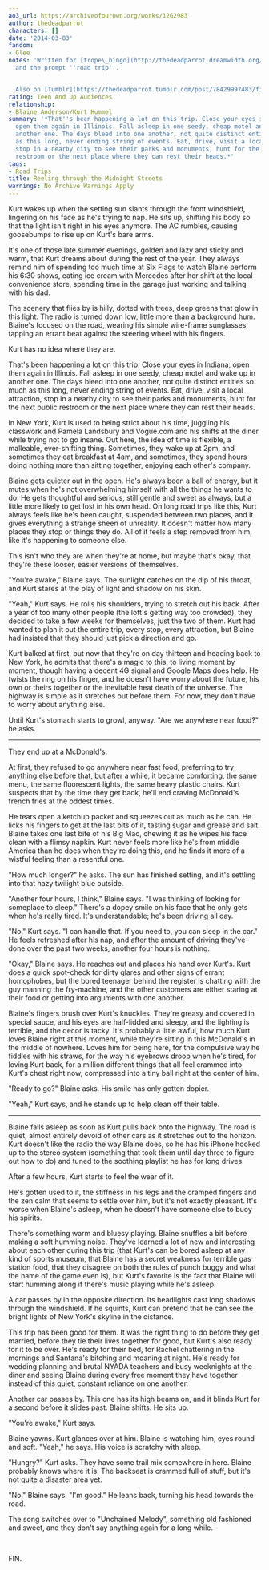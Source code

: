 ```yaml
---
ao3_url: https://archiveofourown.org/works/1262983
author: thedeadparrot
characters: []
date: '2014-03-03'
fandom:
- Glee
notes: 'Written for [trope\_bingo](http://thedeadparrot.dreamwidth.org/546413.html)
  and the prompt ''road trip''.


  Also on [Tumblr](https://thedeadparrot.tumblr.com/post/78429997483/fic-reeling-through-the-midnight-streets-glee)'
rating: Teen And Up Audiences
relationship:
- Blaine Anderson/Kurt Hummel
summary: '*That''s been happening a lot on this trip. Close your eyes in Indiana,
  open them again in Illinois. Fall asleep in one seedy, cheap motel and wake up in
  another one. The days bleed into one another, not quite distinct entities so much
  as this long, never ending string of events. Eat, drive, visit a local attraction,
  stop in a nearby city to see their parks and monuments, hunt for the next public
  restroom or the next place where they can rest their heads.*'
tags:
- Road Trips
title: Reeling through the Midnight Streets
warnings: No Archive Warnings Apply
---
```


Kurt wakes up when the setting sun slants through the front windshield, lingering on his face as he's trying to nap. He sits up, shifting his body so that the light isn't right in his eyes anymore. The AC rumbles, causing goosebumps to rise up on Kurt's bare arms.

It's one of those late summer evenings, golden and lazy and sticky and warm, that Kurt dreams about during the rest of the year. They always remind him of spending too much time at Six Flags to watch Blaine perform his 6:30 shows, eating ice cream with Mercedes after her shift at the local convenience store, spending time in the garage just working and talking with his dad.

The scenery that flies by is hilly, dotted with trees, deep greens that glow in this light. The radio is turned down low, little more than a background hum. Blaine's focused on the road, wearing his simple wire-frame sunglasses, tapping an errant beat against the steering wheel with his fingers.

Kurt has no idea where they are.

That's been happening a lot on this trip. Close your eyes in Indiana, open them again in Illinois. Fall asleep in one seedy, cheap motel and wake up in another one. The days bleed into one another, not quite distinct entities so much as this long, never ending string of events. Eat, drive, visit a local attraction, stop in a nearby city to see their parks and monuments, hunt for the next public restroom or the next place where they can rest their heads. 

In New York, Kurt is used to being strict about his time, juggling his classwork and Pamela Landsbury and Vogue.com and his shifts at the diner while trying not to go insane. Out here, the idea of time is flexible, a malleable, ever-shifting thing. Sometimes, they wake up at 2pm, and sometimes they eat breakfast at 4am, and sometimes, they spend hours doing nothing more than sitting together, enjoying each other's company.

Blaine gets quieter out in the open. He's always been a ball of energy, but it mutes when he's not overwhelming himself with all the things he wants to do. He gets thoughtful and serious, still gentle and sweet as always, but a little more likely to get lost in his own head. On long road trips like this, Kurt always feels like he's been caught, suspended between two places, and it gives everything a strange sheen of unreality. It doesn't matter how many places they stop or things they do. All of it feels a step removed from him, like it's happening to someone else.

This isn't who they are when they're at home, but maybe that's okay, that they're these looser, easier versions of themselves.

"You're awake," Blaine says. The sunlight catches on the dip of his throat, and Kurt stares at the play of light and shadow on his skin.

"Yeah," Kurt says. He rolls his shoulders, trying to stretch out his back. After a year of too many other people (the loft's getting way too crowded), they decided to take a few weeks for themselves, just the two of them. Kurt had wanted to plan it out the entire trip, every stop, every attraction, but Blaine had insisted that they should just pick a direction and go.

Kurt balked at first, but now that they're on day thirteen and heading back to New York, he admits that there's a magic to this, to living moment by moment, though having a decent 4G signal and Google Maps does help. He twists the ring on his finger, and he doesn't have worry about the future, his own or theirs together or the inevitable heat death of the universe. The highway is simple as it stretches out before them. For now, they don't have to worry about anything else.

Until Kurt's stomach starts to growl, anyway. "Are we anywhere near food?" he asks.

---

They end up at a McDonald's. 

At first, they refused to go anywhere near fast food, preferring to try anything else before that, but after a while, it became comforting, the same menu, the same fluorescent lights, the same heavy plastic chairs. Kurt suspects that by the time they get back, he'll end craving McDonald's french fries at the oddest times. 

He tears open a ketchup packet and squeezes out as much as he can. He licks his fingers to get at the last bits of it, tasting sugar and grease and salt. Blaine takes one last bite of his Big Mac, chewing it as he wipes his face clean with a flimsy napkin. Kurt never feels more like he's from middle America than he does when they're doing this, and he finds it more of a wistful feeling than a resentful one.

"How much longer?" he asks. The sun has finished setting, and it's settling into that hazy twilight blue outside.

"Another four hours, I think," Blaine says. "I was thinking of looking for someplace to sleep." There's a dopey smile on his face that he only gets when he's really tired. It's understandable; he's been driving all day.

"No," Kurt says. "I can handle that. If you need to, you can sleep in the car." He feels refreshed after his nap, and after the amount of driving they've done over the past two weeks, another four hours is nothing.

"Okay," Blaine says. He reaches out and places his hand over Kurt's. Kurt does a quick spot-check for dirty glares and other signs of errant homophobes, but the bored teenager behind the register is chatting with the guy manning the fry-machine, and the other customers are either staring at their food or getting into arguments with one another.

Blaine's fingers brush over Kurt's knuckles. They're greasy and covered in special sauce, and his eyes are half-lidded and sleepy, and the lighting is terrible, and the decor is tacky. It's probably a little awful, how much Kurt loves Blaine right at this moment, while they're sitting in this McDonald's in the middle of nowhere. Loves him for being here, for the compulsive way he fiddles with his straws, for the way his eyebrows droop when he's tired, for loving Kurt back, for a million different things that all feel crammed into Kurt's chest right now, compressed into a tiny ball right at the center of him.

"Ready to go?" Blaine asks. His smile has only gotten dopier.

"Yeah," Kurt says, and he stands up to help clean off their table.

---

Blaine falls asleep as soon as Kurt pulls back onto the highway. The road is quiet, almost entirely devoid of other cars as it stretches out to the horizon. Kurt doesn't like the radio the way Blaine does, so he has his iPhone hooked up to the stereo system (something that took them until day three to figure out how to do) and tuned to the soothing playlist he has for long drives.

After a few hours, Kurt starts to feel the wear of it. 

He's gotten used to it, the stiffness in his legs and the cramped fingers and the zen calm that seems to settle over him, but it's not exactly pleasant. It's worse when Blaine's asleep, when he doesn't have someone else to buoy his spirits.

There's something warm and bluesy playing. Blaine snuffles a bit before making a soft humming noise. They've learned a lot of new and interesting about each other during this trip (that Kurt's can be bored asleep at any kind of sports museum, that Blaine has a secret weakness for terrible gas station food, that they disagree on both the rules of punch buggy and what the name of the game even is), but Kurt's favorite is the fact that Blaine will start humming along if there's music playing while he's asleep.

A car passes by in the opposite direction. Its headlights cast long shadows through the windshield. If he squints, Kurt can pretend that he can see the bright lights of New York's skyline in the distance.

This trip has been good for them. It was the right thing to do before they get married, before they tie their lives together for good, but Kurt's also ready for it to be over. He's ready for their bed, for Rachel chattering in the mornings and Santana's bitching and moaning at night. He's ready for wedding planning and brutal NYADA teachers and busy weeknights at the diner and seeing Blaine during every free moment they have together instead of this quiet, constant reliance on one another.

Another car passes by. This one has its high beams on, and it blinds Kurt for a second before it slides past. Blaine shifts. He sits up.

"You're awake," Kurt says.

Blaine yawns. Kurt glances over at him. Blaine is watching him, eyes round and soft. "Yeah," he says. His voice is scratchy with sleep.

"Hungry?" Kurt asks. They have some trail mix somewhere in here. Blaine probably knows where it is. The backseat is crammed full of stuff, but it's not quite a disaster area yet.

"No," Blaine says. "I'm good." He leans back, turning his head towards the road.

The song switches over to "Unchained Melody", something old fashioned and sweet, and they don't say anything again for a long while.

 

FIN.